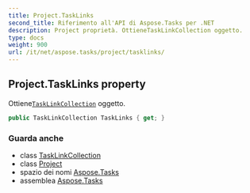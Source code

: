 ```yaml
---
title: Project.TaskLinks
second_title: Riferimento all'API di Aspose.Tasks per .NET
description: Project proprietà. OttieneTaskLinkCollection oggetto.
type: docs
weight: 900
url: /it/net/aspose.tasks/project/tasklinks/
---
```

## Project.TaskLinks property

Ottiene[`TaskLinkCollection`](../../tasklinkcollection/) oggetto.

```csharp
public TaskLinkCollection TaskLinks { get; }
```

### Guarda anche

* class [TaskLinkCollection](../../tasklinkcollection/)
* class [Project](../)
* spazio dei nomi [Aspose.Tasks](../../project/)
* assemblea [Aspose.Tasks](../../../)


